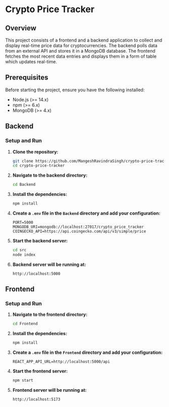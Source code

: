# Crypto Price Tracker

## Overview

This project consists of a frontend and a backend application to collect and display real-time price data for cryptocurrencies. The backend polls data from an external API and stores it in a MongoDB database. The frontend fetches the most recent data entries and displays them in a form of table which updates real-time.

## Prerequisites

Before starting the project, ensure you have the following installed:

- Node.js (>= 14.x)
- npm (>= 6.x)
- MongoDB (>= 4.x)

## Backend

### Setup and Run

1. **Clone the repository:**
    ```sh
    git clone https://github.com/MangeshRavindraSingh/crypto-price-tracker.git
    cd crypto-price-tracker
    ```

2. **Navigate to the backend directory:**
    ```sh
    cd Backend
    ```

3. **Install the dependencies:**
    ```sh
    npm install
    ```

4. **Create a `.env` file in the `Backend` directory and add your configuration:**
    ```env
    PORT=5000
    MONGODB_URI=mongodb://localhost:27017/crypto_price_tracker
    COINGECKO_API=https://api.coingecko.com/api/v3/simple/price
    ```

5. **Start the backend server:**
    ```sh
    cd src
    node index
    ```

6. **Backend server will be running at:**
    ```
    http://localhost:5000
    ```

## Frontend

### Setup and Run

1. **Navigate to the frontend directory:**
    ```sh
    cd Frontend
    ```

2. **Install the dependencies:**
    ```sh
    npm install
    ```

3. **Create a `.env` file in the `Frontend` directory and add your configuration:**
    ```env
    REACT_APP_API_URL=http://localhost:5000/api
    ```

4. **Start the frontend server:**
    ```sh
    npm start
    ```

5. **Frontend server will be running at:**
    ```
    http://localhost:5173
    ```
